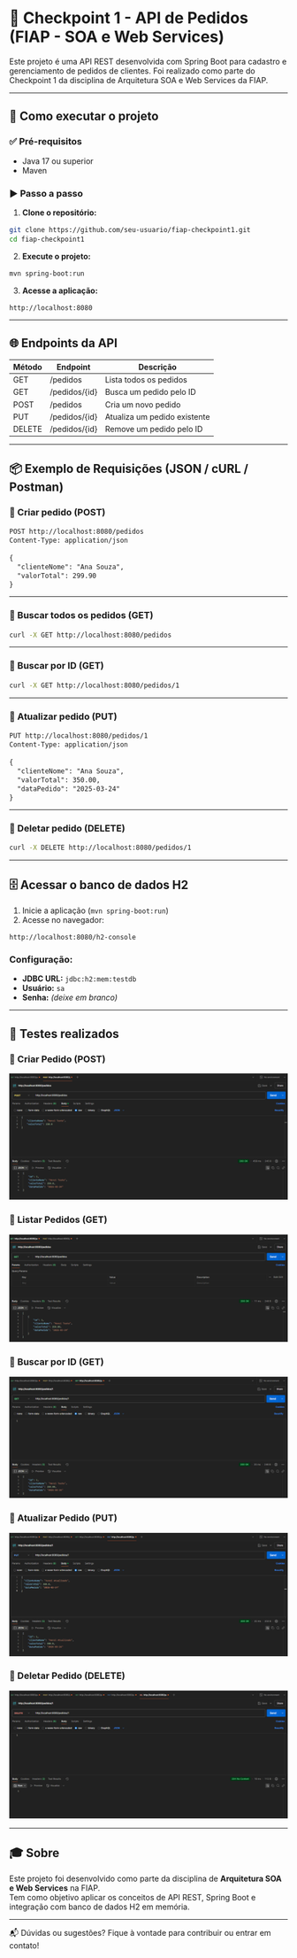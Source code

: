 
# 🧾 Checkpoint 1 - API de Pedidos (FIAP - SOA e Web Services)

Este projeto é uma API REST desenvolvida com Spring Boot para cadastro e gerenciamento de pedidos de clientes. Foi realizado como parte do Checkpoint 1 da disciplina de Arquitetura SOA e Web Services da FIAP.

---

## 🚀 Como executar o projeto

### ✅ Pré-requisitos
- Java 17 ou superior
- Maven

### ▶️ Passo a passo

1. **Clone o repositório:**
```bash
git clone https://github.com/seu-usuario/fiap-checkpoint1.git
cd fiap-checkpoint1
```

2. **Execute o projeto:**
```bash
mvn spring-boot:run
```

3. **Acesse a aplicação:**
```
http://localhost:8080
```

---

## 🌐 Endpoints da API

| Método | Endpoint         | Descrição                       |
|--------|------------------|---------------------------------|
| GET    | /pedidos         | Lista todos os pedidos          |
| GET    | /pedidos/{id}    | Busca um pedido pelo ID         |
| POST   | /pedidos         | Cria um novo pedido             |
| PUT    | /pedidos/{id}    | Atualiza um pedido existente    |
| DELETE | /pedidos/{id}    | Remove um pedido pelo ID        |

---

## 📦 Exemplo de Requisições (JSON / cURL / Postman)

### 🔸 Criar pedido (POST)
```http
POST http://localhost:8080/pedidos
Content-Type: application/json

{
  "clienteNome": "Ana Souza",
  "valorTotal": 299.90
}
```

---

### 🔸 Buscar todos os pedidos (GET)
```bash
curl -X GET http://localhost:8080/pedidos
```

---

### 🔸 Buscar por ID (GET)
```bash
curl -X GET http://localhost:8080/pedidos/1
```

---

### 🔸 Atualizar pedido (PUT)
```http
PUT http://localhost:8080/pedidos/1
Content-Type: application/json

{
  "clienteNome": "Ana Souza",
  "valorTotal": 350.00,
  "dataPedido": "2025-03-24"
}
```

---

### 🔸 Deletar pedido (DELETE)
```bash
curl -X DELETE http://localhost:8080/pedidos/1
```

---

## 🗄️ Acessar o banco de dados H2

1. Inicie a aplicação (`mvn spring-boot:run`)
2. Acesse no navegador:
```
http://localhost:8080/h2-console
```

### Configuração:
- **JDBC URL:** `jdbc:h2:mem:testdb`
- **Usuário:** `sa`
- **Senha:** *(deixe em branco)*

---

## 🧪 Testes realizados

### 🔸 Criar Pedido (POST)
![Criar Pedido](images/post-criar-pedido.png)

### 🔸 Listar Pedidos (GET)
![Listar Pedidos](images/get-listar-pedidos.png)

### 🔸 Buscar por ID (GET)
![Buscar por ID](images/get-por-id.png)

### 🔸 Atualizar Pedido (PUT)
![Atualizar Pedido](images/put-atualizar-pedido.png)

### 🔸 Deletar Pedido (DELETE)
![Deletar Pedido](images/delete-remover-pedido.png)


---

## 🎓 Sobre

Este projeto foi desenvolvido como parte da disciplina de **Arquitetura SOA e Web Services** na FIAP.  
Tem como objetivo aplicar os conceitos de API REST, Spring Boot e integração com banco de dados H2 em memória.

---

📬 Dúvidas ou sugestões? Fique à vontade para contribuir ou entrar em contato!
